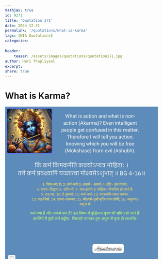 ```yaml
---
mathjax: true
id: 9271
title: 'Quotation 271'
date: 2024-12-31
permalink: '/quotations/what-is-karma'
tags: [WIA Quotations] 
categories: 

header:
    teaser: /assets/images/quotations/quotation271.jpg
author: Hari Thapliyaal 
excerpt:
share: true 
---
```


# What is Karma?

![Tree and Human](/assets/images/quotations/quotation271.jpg)
